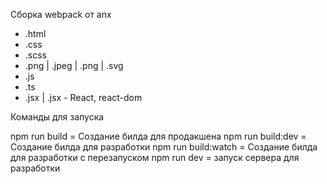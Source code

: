 Сборка webpack от anx

- .html
- .css
- .scss
- .png | .jpeg | .png | .svg
- .js
- .ts
- .jsx | .jsx - React, react-dom

Команды для запуска

npm run build = Создание билда для продакшена
npm run build:dev = Создание билда для разработки
npm run build:watch = Создание билда для разработки с перезапуском
npm run dev = запуск сервера для разработки
